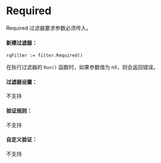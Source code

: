 Required
========

Required 过滤器要求参数必须传入。

#### 新建过滤器：

	rqFilter := filter.Required()

在执行过滤器的  `Run()` 函数时，如果参数值为 nil，则会返回错误。

#### 过滤器设置：

不支持

#### 验证规则：

不支持

#### 自定义验证：

不支持